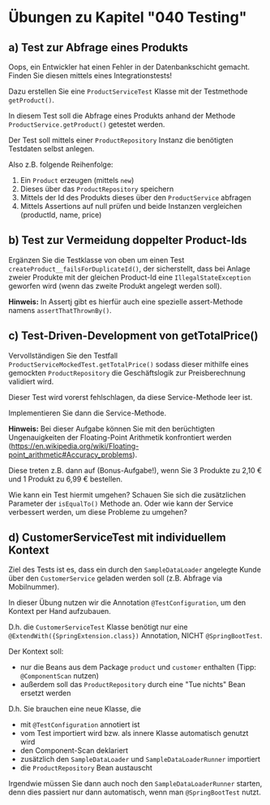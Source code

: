 # Übungen zu Kapitel "040 Testing"

## a) Test zur Abfrage eines Produkts

Oops, ein Entwickler hat einen Fehler in der Datenbankschicht
gemacht. Finden Sie diesen mittels eines Integrationstests!

Dazu erstellen Sie eine `ProductServiceTest` Klasse mit der Testmethode
`getProduct()`.

In diesem Test soll die Abfrage eines Produkts anhand der Methode `ProductService.getProduct()`
getestet werden.

Der Test soll mittels einer `ProductRepository` Instanz
die benötigten Testdaten selbst anlegen.

Also z.B. folgende Reihenfolge:

1. Ein `Product` erzeugen (mittels `new`)
2. Dieses über das `ProductRepository` speichern
3. Mittels der Id des Produkts dieses über den `ProductService` abfragen
4. Mittels Assertions auf null prüfen und beide Instanzen vergleichen (productId, name, price)

## b) Test zur Vermeidung doppelter Product-Ids

Ergänzen Sie die Testklasse von oben um einen Test `createProduct__failsForDuplicateId()`,
der sicherstellt, dass bei Anlage
zweier Produkte mit der gleichen Product-Id eine `IllegalStateException` geworfen wird (wenn
das zweite Produkt angelegt werden soll).

**Hinweis:** In Assertj gibt es hierfür auch eine spezielle assert-Methode
namens `assertThatThrownBy()`.

## c) Test-Driven-Development von getTotalPrice()

Vervollständigen Sie den Testfall `ProductServiceMockedTest.getTotalPrice()`
sodass dieser mithilfe eines gemockten `ProductRepository` die Geschäftslogik zur
Preisberechnung validiert wird.

Dieser Test wird vorerst fehlschlagen, da diese Service-Methode leer ist.

Implementieren Sie dann die Service-Methode.

**Hinweis:** Bei dieser Aufgabe können Sie mit den berüchtigten Ungenauigkeiten der Floating-Point
Arithmetik
konfrontiert werden (https://en.wikipedia.org/wiki/Floating-point_arithmetic#Accuracy_problems).

Diese treten z.B. dann auf (Bonus-Aufgabe!), wenn Sie 3 Produkte zu 2,10 € und 1 Produkt zu 6,99 €
bestellen.

Wie kann ein Test hiermit umgehen? Schauen Sie sich die zusätzlichen Parameter der `isEqualTo()`
Methode an.
Oder wie kann der Service verbessert werden, um diese Probleme zu umgehen?

## d) CustomerServiceTest mit individuellem Kontext

Ziel des Tests ist es, dass ein durch den `SampleDataLoader` angelegte Kunde über den
`CustomerService` geladen werden soll (z.B. Abfrage via Mobilnummer).

In dieser Übung nutzen wir die Annotation `@TestConfiguration`, um den Kontext per Hand aufzubauen.

D.h. die `CustomerServiceTest` Klasse benötigt nur eine `@ExtendWith({SpringExtension.class})`
Annotation, NICHT `@SpringBootTest`.

Der Kontext soll:

* nur die Beans aus dem Package `product` und `customer` enthalten (Tipp: `@ComponentScan` nutzen)
* außerdem soll das `ProductRepository` durch eine "Tue nichts" Bean ersetzt werden

D.h. Sie brauchen eine neue Klasse, die

* mit `@TestConfiguration` annotiert ist
* vom Test importiert wird bzw. als innere Klasse automatisch genutzt wird
* den Component-Scan deklariert
* zusätzlich den `SampleDataLoader` und `SampleDataLoaderRunner` importiert
* die `ProductRepository` Bean austauscht

Irgendwie müssen Sie dann auch noch den `SampleDataLoaderRunner` starten, denn dies passiert
nur dann automatisch, wenn man `@SpringBootTest` nutzt.